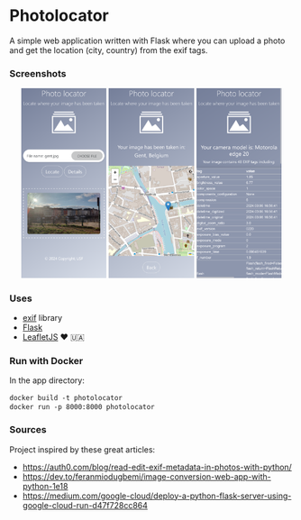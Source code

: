 # Photolocator

A simple web application written with Flask where you can upload a photo and get the location (city, country) from the exif tags.

### Screenshots

<p align="center">
  <img src="screenshots/screenshot1.png" alt="home" width="30%"/>
  <img src="screenshots/screenshot2.png" alt="locate" width="30%"/>
  <img src="screenshots/screenshot3.png" alt="details" width="30%"/>
</p>

### Uses

* [exif](https://exif.readthedocs.io/en/latest/usage.html) library
* [Flask](https://flask.palletsprojects.com/en/3.0.x/)
* [LeafletJS](https://leafletjs.com/) :heart: 🇺🇦

### Run with Docker

In the app directory:

    docker build -t photolocator
    docker run -p 8000:8000 photolocator

### Sources

Project inspired by these great articles: 

* https://auth0.com/blog/read-edit-exif-metadata-in-photos-with-python/
* https://dev.to/feranmiodugbemi/image-conversion-web-app-with-python-1e18
* https://medium.com/google-cloud/deploy-a-python-flask-server-using-google-cloud-run-d47f728cc864


